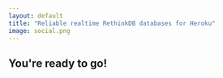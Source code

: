 ```yaml
---
layout: default
title: "Reliable realtime RethinkDB databases for Heroku"
image: social.png
---
```


## You're ready to go!
